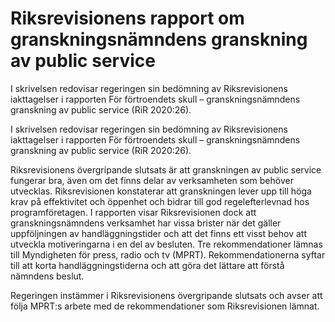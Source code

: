 # Riksrevisionens rapport om granskningsnämndens granskning av public service

I skrivelsen redovisar regeringen sin bedömning av Riksrevisionens iakttagelser i rapporten För förtroendets skull – granskningsnämndens granskning av public service (RiR 2020:26).

I skrivelsen redovisar regeringen sin bedömning av Riksrevisionens iakttagelser i rapporten För förtroendets skull – granskningsnämndens granskning av public service (RiR 2020:26).

Riksrevisionens övergripande slutsats är att granskningen av public service fungerar bra, även om det finns delar av verksamheten som behöver utvecklas. Riksrevisionen konstaterar att granskningen lever upp till höga krav på effektivitet och öppenhet och bidrar till god regelefterlevnad hos programföretagen. I rapporten visar Riksrevisionen dock att granskningsnämndens verksamhet har vissa brister när det gäller uppföljningen av handläggningstider och att det finns ett visst behov att utveckla motiveringarna i en del av besluten. Tre rekommendationer lämnas till Myndigheten för press, radio och tv (MPRT). Rekommendationerna syftar till att korta handläggningstiderna och att göra det lättare att förstå nämndens beslut.

Regeringen instämmer i Riksrevisionens övergripande slutsats och avser att följa MPRT:s arbete med de rekommendationer som Riksrevisionen lämnat.
